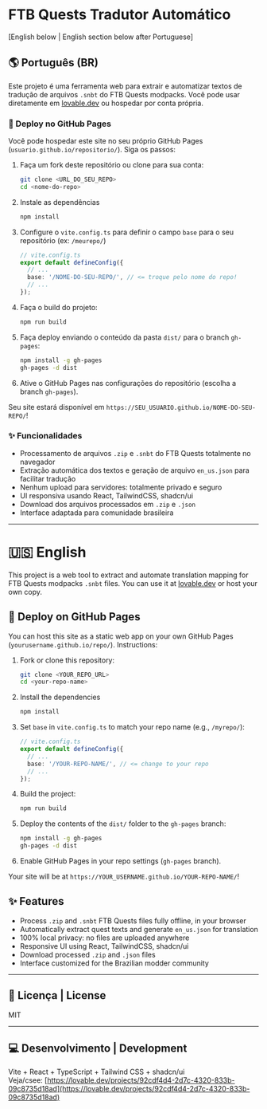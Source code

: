 
# FTB Quests Tradutor Automático

[English below | English section below after Portuguese]

## 🌎 Português (BR)

Este projeto é uma ferramenta web para extrair e automatizar textos de tradução de arquivos `.snbt` do FTB Quests modpacks. Você pode usar diretamente em [lovable.dev](https://lovable.dev/projects/92cdf4d4-2d7c-4320-833b-09c8735d18ad) ou hospedar por conta própria.

### 🚀 Deploy no GitHub Pages

Você pode hospedar este site no seu próprio GitHub Pages (`usuario.github.io/repositorio/`). Siga os passos:

1. Faça um fork deste repositório ou clone para sua conta:
   ```sh
   git clone <URL_DO_SEU_REPO>
   cd <nome-do-repo>
   ```

2. Instale as dependências
   ```sh
   npm install
   ```

3. Configure o `vite.config.ts` para definir o campo `base` para o seu repositório (ex: `/meurepo/`)
   ```typescript
   // vite.config.ts
   export default defineConfig({
     // ...
     base: '/NOME-DO-SEU-REPO/', // <= troque pelo nome do repo!
     // ...
   });
   ```

4. Faça o build do projeto:
   ```sh
   npm run build
   ```

5. Faça deploy enviando o conteúdo da pasta `dist/` para o branch `gh-pages`:
   ```sh
   npm install -g gh-pages
   gh-pages -d dist
   ```

6. Ative o GitHub Pages nas configurações do repositório (escolha a branch `gh-pages`).

Seu site estará disponível em `https://SEU_USUARIO.github.io/NOME-DO-SEU-REPO/`!

### ✨ Funcionalidades

- Processamento de arquivos `.zip` e `.snbt` do FTB Quests totalmente no navegador
- Extração automática dos textos e geração de arquivo `en_us.json` para facilitar tradução
- Nenhum upload para servidores: totalmente privado e seguro
- UI responsiva usando React, TailwindCSS, shadcn/ui
- Download dos arquivos processados em `.zip` e `.json`
- Interface adaptada para comunidade brasileira

---

# 🇺🇸 English

This project is a web tool to extract and automate translation mapping for FTB Quests modpacks `.snbt` files. You can use it at [lovable.dev](https://lovable.dev/projects/92cdf4d4-2d7c-4320-833b-09c8735d18ad) or host your own copy.

## 🚀 Deploy on GitHub Pages

You can host this site as a static web app on your own GitHub Pages (`yourusername.github.io/repo/`). Instructions:

1. Fork or clone this repository:
   ```sh
   git clone <YOUR_REPO_URL>
   cd <your-repo-name>
   ```

2. Install the dependencies
   ```sh
   npm install
   ```

3. Set `base` in `vite.config.ts` to match your repo name (e.g., `/myrepo/`):
   ```typescript
   // vite.config.ts
   export default defineConfig({
     // ...
     base: '/YOUR-REPO-NAME/', // <= change to your repo
     // ...
   });
   ```

4. Build the project:
   ```sh
   npm run build
   ```

5. Deploy the contents of the `dist/` folder to the `gh-pages` branch:
   ```sh
   npm install -g gh-pages
   gh-pages -d dist
   ```

6. Enable GitHub Pages in your repo settings (`gh-pages` branch).

Your site will be at `https://YOUR_USERNAME.github.io/YOUR-REPO-NAME/`!

## ✨ Features

- Process `.zip` and `.snbt` FTB Quests files fully offline, in your browser
- Automatically extract quest texts and generate `en_us.json` for translation
- 100% local privacy: no files are uploaded anywhere
- Responsive UI using React, TailwindCSS, shadcn/ui
- Download processed `.zip` and `.json` files
- Interface customized for the Brazilian modder community

---

## 📄 Licença | License

MIT

---

## 💻 Desenvolvimento | Development

Vite + React + TypeScript + Tailwind CSS + shadcn/ui  
Veja/csee: [https://lovable.dev/projects/92cdf4d4-2d7c-4320-833b-09c8735d18ad](https://lovable.dev/projects/92cdf4d4-2d7c-4320-833b-09c8735d18ad)

